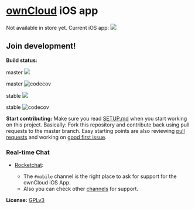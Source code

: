 # [ownCloud](https://owncloud.org) iOS app

Not available in store yet. Current iOS app:
[![](https://owncloud.org/wp-content/themes/owncloudorgnew/assets/img/clients/buttons/appstore.png)](https://itunes.apple.com/app/owncloud/id543672169)


## Join development!

**Build status:**

master ![](https://app.bitrise.io/app/c48bddff715d0664/status.svg?token=7Tmh463L-GLGS9MN5yZ0jA&branch=master)

master ![codecov](https://codecov.io/gh/owncloud/ios-app/branch/master/graph/badge.svg)

stable ![](https://app.bitrise.io/app/c48bddff715d0664/status.svg?token=7Tmh463L-GLGS9MN5yZ0jA&branch=stable)

stable ![codecov](https://codecov.io/gh/owncloud/ios-app/branch/stable/graph/badge.svg)



**Start contributing:** Make sure you read [SETUP.md](https://github.com/owncloud/ios-app/SETUP.md) when you start working on this project. Basically: Fork this repository and contribute back using pull requests to the master branch.
Easy starting points are also reviewing [pull requests](https://github.com/owncloud/ios-app/pulls) and working on [good first issue](https://github.com/owncloud/ios-app/labels/good%20first%20issue).

### Real-time Chat

* [Rocketchat](https://talk.owncloud.com):
  
  * The `#mobile` channel is the right place to ask for support for the ownCloud iOS App.
  * Also you can check other [channels](https://talk.owncloud.com/directory) for support.

**License:** [GPLv3](https://github.com/owncloud/ios-app/LICENSE)
